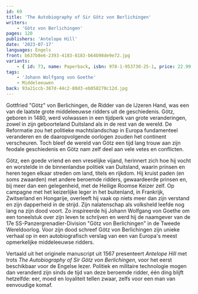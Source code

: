 ```yaml
---
id: 69
title: 'The Autobiography of Sir Götz von Berlichingen'
writers:
    - 'Götz von Berlichingen'
pages: 120
publishers: 'Antelope Hill'
date: '2023-07-17'
languages: Engels
front: b637b8e6-2393-4183-8183-b64b98de9e72.jpg
variants:
    - { id: 73, name: Paperback, isbn: 978-1-953730-25-1, price: 22.99, out_of_stock: 0 }
tags:
    - 'Johann Wolfgang von Goethe'
    - Middeleeuwen
back: 93a21ccb-387d-44c2-80d3-eb058270c12d.jpg
---
```


Gottfried "Götz" von Berlichingen, de Ridder van de IJzeren Hand, was een van de laatste grote middeleeuwse ridders uit de geschiedenis. Götz, geboren in 1480, werd volwassen in een tijdperk van grote veranderingen, zowel in zijn geboorteland Duitsland als in de rest van de wereld. De Reformatie zou het politieke machtslandschap in Europa fundamenteel veranderen en de daaropvolgende oorlogen zouden het continent verscheuren. Toch bleef de wereld van Götz een tijd lang trouw aan zijn feodale geschiedenis en Götz nam zelf deel aan vele vetes en conflicten. 
 
Götz, een goede vriend en een vreselijke vijand, herinnert zich hoe hij vocht en worstelde in de binnenlandse politiek van Duitsland, waarin prinsen en heren tegen elkaar streden om land, titels en rijkdom. Hij kruist paden (en soms zwaarden) met andere beroemde ridders, gewaardeerde prinsen en, bij meer dan een gelegenheid, met de Heilige Roomse Keizer zelf. Op campagne met het keizerlijke leger in het buitenland, in Frankrijk, Zwitserland en Hongarije, overleeft hij vaak op niets meer dan zijn verstand en zijn dapperheid in de strijd. Zijn nalatenschap als volksheld leefde nog lang na zijn dood voort. Zo inspireerde hij Johann Wolfgang von Goethe om een toneelstuk over zijn leven te schrijven en werd hij de naamgever van de 17e SS-Panzergrenadier-Division "Götz von Berlichingen" in de Tweede Wereldoorlog. Voor zijn dood schreef Götz von Berlichingen zijn unieke verhaal op in een autobiografisch verslag van een van Europa's meest opmerkelijke middeleeuwse ridders.
 
Vertaald uit het originele manuscript uit 1567 presenteert *Antelope Hill* met trots *The Autobiography of Sir Götz von Berlichingen*, voor het eerst beschikbaar voor de Engelse lezer. Politiek en militaire technologie mogen dan veranderd zijn sinds de tijd van deze beroemde ridder, één ding blijft hetzelfde: eer, moed en loyaliteit tellen zwaar, zelfs voor een man van eenvoudige komaf.
